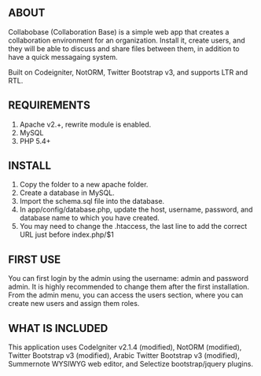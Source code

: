 ABOUT
----------------------
Collabobase (Collaboration Base) is a simple web app that creates a collaboration environment
for an organization. Install it, create users, and they will be able to discuss and share files
between them, in addition to have a quick messagaing system.

Built on Codeigniter, NotORM, Twitter Bootstrap v3, and supports LTR and RTL.

REQUIREMENTS
----------------------
1. Apache v2.+, rewrite module is enabled.
2. MySQL
3. PHP 5.4+

INSTALL
----------------------
1. Copy the folder to a new apache folder.
2. Create a database in MySQL.
3. Import the schema.sql file into the database.
4. In app/config/database.php, update the host, username, password, and database name to which you have created.
5. You may need to change the .htaccess, the last line to add the correct URL just before index.php/$1

FIRST USE
----------------------
You can first login by the admin using the username: admin and password admin.
It is highly recommended to change them after the first installation.
From the admin menu, you can access the users section, where you can create new users and assign them roles.

WHAT IS INCLUDED
----------------------
This application uses CodeIgniter v2.1.4 (modified), NotORM (modified), Twitter Bootstrap v3 (modified), Arabic Twitter Bootstrap v3 (modified), Summernote WYSIWYG web editor, and Selectize bootstrap/jquery plugins.

